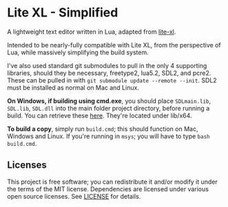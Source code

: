 # Lite XL - Simplified

A lightweight text editor written in Lua, adapted from [lite-xl].

Intended to be nearly-fully compatible with Lite XL, from the perspective of Lua, while
massively simplifying the build system.

I've also used standard git submodules to pull in the only 4 supporting libraries,
should they be necessary, freetype2, lua5.2, SDL2, and pcre2. These can be pulled in with
`git submodule update --remote --init`. SDL2 must be installed as normal on Mac and Linux.

**On Windows, if building using cmd.exe**, you should place `SDLmain.lib`, `SDL.lib`,
`SDL.dll` into the main folder project directory, before running a build. You can retrieve
these [here](https://www.libsdl.org/release/SDL2-devel-2.0.16-VC.zip). They're located under
lib/x64.

**To build a copy**, simply run `build.cmd`; this should function on Mac, Windows and Linux.
If you're running in `msys`; you will have to type `bash build.cmd`.

## Licenses

This project is free software; you can redistribute it and/or modify it under
the terms of the MIT license. Dependencies are licensed under various open
source licenses.  See [LICENSE] for details.

[lite-xl]:                    https://github.com/lite-xl/lite-xl
[LICENSE]:                    LICENSE
